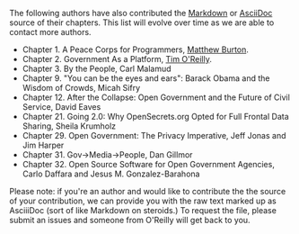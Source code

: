 The following authors have also contributed the [Markdown](http://daringfireball.net/projects/markdown/) or  [AsciiDoc](http://www.methods.co.nz/asciidoc/) source of their chapters.  This list will evolve over time as we are able to contact more authors.

* Chapter  1.  A Peace Corps for Programmers, [Matthew Burton](http://matthewburton.org/).
* Chapter  2.  Government As a Platform, [Tim O'Reilly](https://twitter.com/timoreilly).
* Chapter  3.  By the People, Carl Malamud
* Chapter  9.  "You can be the eyes and ears": Barack Obama and the Wisdom of Crowds, Micah Sifry
* Chapter 12.  After the Collapse: Open Government and the Future of Civil Service, David Eaves
* Chapter 21.  Going 2.0: Why OpenSecrets.org Opted for Full Frontal Data Sharing, Sheila Krumholz
* Chapter 29.  Open Government: The Privacy Imperative, Jeff Jonas and Jim Harper
* Chapter 31.  Gov→Media→People, Dan Gillmor
* Chapter 32.  Open Source Software for Open Government Agencies, Carlo Daffara and Jesus M. Gonzalez-Barahona

Please note: if you're an author and would like to contribute the the source of your contribution, we can provide you with the raw text marked up as AsciiiDoc (sort of like Markdown on steroids.)  To request the file, please submit an issues and someone from O'Reilly will get back to you.
